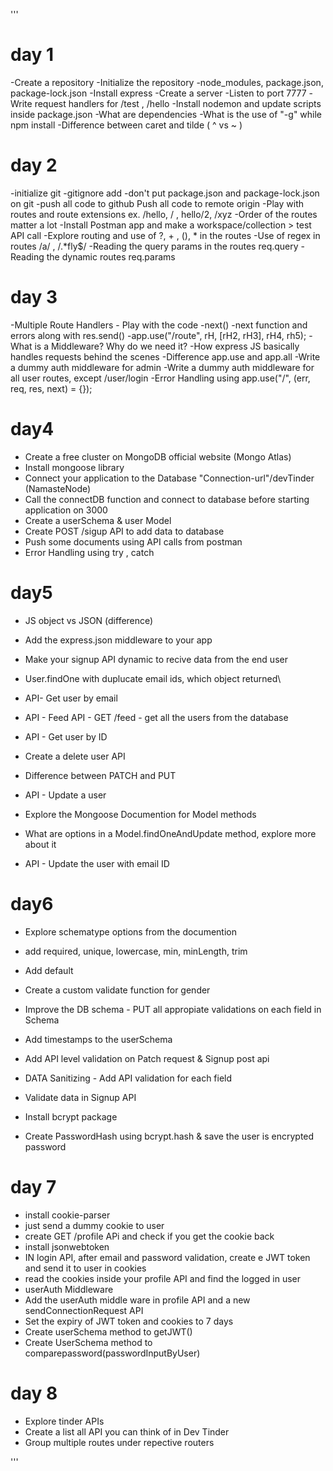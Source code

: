 '''
# day 1
-Create a repository
-Initialize the repository
-node_modules, package.json, package-lock.json
-Install express
-Create a server
-Listen to port 7777
-Write request handlers for /test , /hello
-Install nodemon and update scripts inside package.json
-What are dependencies
-What is the use of "-g" while npm install
-Difference between caret and tilde ( ^ vs ~ )

# day 2
-initialize git
-gitignore add
-don't put package.json and package-lock.json on git
-push all code to github Push all code to remote origin
-Play with routes and route extensions ex. /hello, / , hello/2, /xyz
-Order of the routes matter a lot
-Install Postman app and make a workspace/collection > test API call
-Explore routing and use of ?, + , (), * in the routes
-Use of regex in routes /a/ , /.*fly$/
-Reading the query params in the routes req.query
-Reading the dynamic routes req.params

# day 3
-Multiple Route Handlers - Play with the code
-next()
-next function and errors along with res.send()
-app.use("/route", rH, [rH2, rH3], rH4, rh5);
-What is a Middleware? Why do we need it?
-How express JS basically handles requests behind the scenes
-Difference app.use and app.all
-Write a dummy auth middleware for admin
-Write a dummy auth middleware for all user routes, except /user/login
-Error Handling using app.use("/", (err, req, res, next) = {});

# day4
- Create a free cluster on MongoDB official website (Mongo Atlas)
- Install mongoose library
- Connect your application to the Database "Connection-url"/devTinder (NamasteNode)
- Call the connectDB function and connect to database before starting application on 3000
- Create a userSchema & user Model
- Create POST /sigup API to add data to database
- Push some documents using API calls from postman
- Error Handling using try , catch

# day5
- JS object vs JSON (difference)
- Add the express.json middleware to your app
- Make your signup API dynamic to recive data from the end user
- User.findOne with duplucate email ids, which object returned\ 
- API- Get user by email
- API - Feed API - GET /feed - get all the users from the database
- API - Get user by ID

- Create a delete user API
- Difference between PATCH and PUT
- API - Update a user
- Explore the Mongoose Documention for Model methods
- What are options in a Model.findOneAndUpdate method, explore more about it
- API - Update the user with email ID

# day6
 - Explore schematype options from the documention
 - add required, unique, lowercase, min, minLength, trim
 - Add default
 - Create a custom validate function for gender
 - Improve the DB schema - PUT all appropiate validations on each field in Schema
 - Add timestamps to the userSchema
 - Add API level validation on Patch request & Signup post api
 - DATA Sanitizing - Add API validation for each field

 - Validate data in Signup API
 - Install bcrypt package
 - Create PasswordHash using bcrypt.hash & save the user is encrypted password

 # day 7
- install cookie-parser
 - just send a dummy cookie to user
 - create GET /profile APi and check if you get the cookie back
 - install jsonwebtoken 
 - IN login API, after email and password validation, create e JWT token and send it to user in cookies
 - read the cookies inside your profile API and find the logged in user
 - userAuth Middleware
 - Add the userAuth middle ware in profile API and a new sendConnectionRequest API
 - Set the expiry of JWT token and cookies to 7 days
 - Create userSchema method to getJWT() 
 - Create UserSchema method to comparepassword(passwordInputByUser)


# day 8
 - Explore tinder APIs
 - Create a list all API you can think of in Dev Tinder
 - Group multiple routes under repective routers



'''
